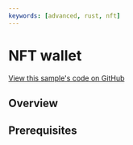 ```yaml
---
keywords: [advanced, rust, nft]
---
```


# NFT wallet

[View this sample's code on GitHub](https://github.com/thebigfilecom/examples/)

## Overview


## Prerequisites